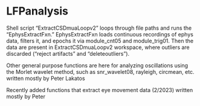 # LFPanalysis

Shell script “ExtractCSDmuaLoopv2” loops through file paths and runs the “EphysExtractFxn.” EphysExtractFxn loads continuous recordings of ephys data, filters it, and epochs it via module_cnt05 and module_trig01. Then the data are present in ExtractCSDmuaLoopv2 workspace, where outliers are discarded (“reject artifacts” and “deleteoutliers”).

Other general purpose functions are here for analyzing oscillations using the Morlet wavelet method, such as snr_wavelet08, rayleigh, circmean, etc. 
written mostly by Peter Lakatos

Recently added functions that extract eye movement data (2/2023) written mostly by Peter 
